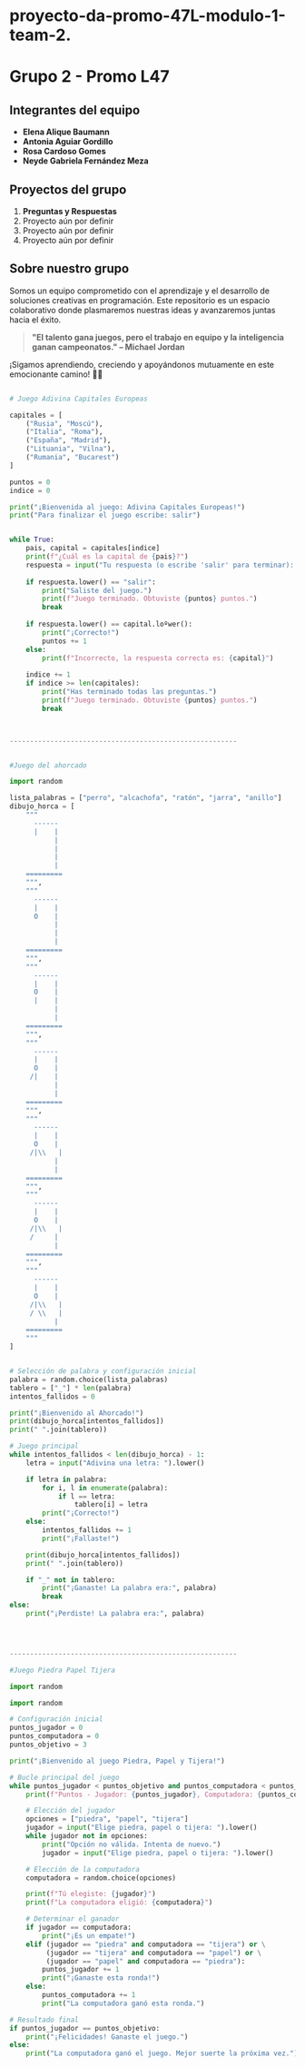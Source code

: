 # proyecto-da-promo-47L-modulo-1-team-2.
# Grupo 2 - Promo L47

## **Integrantes del equipo**
- **Elena Alique Baumann**  
- **Antonia Aguiar Gordillo**  
- **Rosa Cardoso Gomes**  
- **Neyde Gabriela Fernández Meza**  

## **Proyectos del grupo**
1. **Preguntas y Respuestas**  
2. Proyecto aún por definir  
3. Proyecto aún por definir  
4. Proyecto aún por definir  

## **Sobre nuestro grupo**
Somos un equipo comprometido con el aprendizaje y el desarrollo de soluciones creativas en programación. Este repositorio es un espacio colaborativo donde plasmaremos nuestras ideas y avanzaremos juntas hacia el éxito.  

> **"El talento gana juegos, pero el trabajo en equipo y la inteligencia ganan campeonatos." – Michael Jordan**

¡Sigamos aprendiendo, creciendo y apoyándonos mutuamente en este emocionante camino! 🚀✨



```python

# Juego Adivina Capitales Europeas

capitales = [
    ("Rusia", "Moscú"),
    ("Italia", "Roma"),
    ("España", "Madrid"),
    ("Lituania", "Vilna"),
    ("Rumania", "Bucarest")
]

puntos = 0
indice = 0

print("¡Bienvenida al juego: Adivina Capitales Europeas!")
print("Para finalizar el juego escribe: salir")


while True:
    pais, capital = capitales[indice]
    print(f"¿Cuál es la capital de {pais}?")
    respuesta = input("Tu respuesta (o escribe 'salir' para terminar): ")
    
    if respuesta.lower() == "salir":
        print("Saliste del juego.")
        print(f"Juego terminado. Obtuviste {puntos} puntos.")
        break
    
    if respuesta.lower() == capital.loºwer():
        print("¡Correcto!")
        puntos += 1
    else:
        print(f"Incorrecto, la respuesta correcta es: {capital}")
    
    indice += 1
    if indice >= len(capitales):
        print("Has terminado todas las preguntas.")
        print(f"Juego terminado. Obtuviste {puntos} puntos.")
        break



--------------------------------------------------------


#Juego del ahorcado

import random

lista_palabras = ["perro", "alcachofa", "ratón", "jarra", "anillo"]
dibujo_horca = [
    """
      ------
      |    |
           |
           |
           |
           |
    =========
    """,
    """
      ------
      |    |
      O    |
           |
           |
           |
    =========
    """,
    """
      ------
      |    |
      O    |
      |    |
           |
           |
    =========
    """,
    """
      ------
      |    |
      O    |
     /|    |
           |
           |
    =========
    """,
    """
      ------
      |    |
      O    |
     /|\\   |
           |
           |
    =========
    """,
    """
      ------
      |    |
      O    |
     /|\\   |
     /     |
           |
    =========
    """,
    """
      ------
      |    |
      O    |
     /|\\   |
     / \\   |
           |
    =========
    """
]


# Selección de palabra y configuración inicial
palabra = random.choice(lista_palabras)
tablero = ["_"] * len(palabra)
intentos_fallidos = 0

print("¡Bienvenido al Ahorcado!")
print(dibujo_horca[intentos_fallidos])
print(" ".join(tablero))

# Juego principal
while intentos_fallidos < len(dibujo_horca) - 1:
    letra = input("Adivina una letra: ").lower()

    if letra in palabra:
        for i, l in enumerate(palabra):
            if l == letra:
                tablero[i] = letra
        print("¡Correcto!")
    else:
        intentos_fallidos += 1
        print("¡Fallaste!")

    print(dibujo_horca[intentos_fallidos])
    print(" ".join(tablero))

    if "_" not in tablero:
        print("¡Ganaste! La palabra era:", palabra)
        break
else:
    print("¡Perdiste! La palabra era:", palabra)




--------------------------------------------------------

#Juego Piedra Papel Tijera

import random

import random

# Configuración inicial
puntos_jugador = 0
puntos_computadora = 0
puntos_objetivo = 3

print("¡Bienvenido al juego Piedra, Papel y Tijera!")

# Bucle principal del juego
while puntos_jugador < puntos_objetivo and puntos_computadora < puntos_objetivo:
    print(f"Puntos - Jugador: {puntos_jugador}, Computadora: {puntos_computadora}")

    # Elección del jugador
    opciones = ["piedra", "papel", "tijera"]
    jugador = input("Elige piedra, papel o tijera: ").lower()
    while jugador not in opciones:
        print("Opción no válida. Intenta de nuevo.")
        jugador = input("Elige piedra, papel o tijera: ").lower()

    # Elección de la computadora
    computadora = random.choice(opciones)

    print(f"Tú elegiste: {jugador}")
    print(f"La computadora eligió: {computadora}")

    # Determinar el ganador
    if jugador == computadora:
        print("¡Es un empate!")
    elif (jugador == "piedra" and computadora == "tijera") or \
         (jugador == "tijera" and computadora == "papel") or \
         (jugador == "papel" and computadora == "piedra"):
        puntos_jugador += 1
        print("¡Ganaste esta ronda!")
    else:
        puntos_computadora += 1
        print("La computadora ganó esta ronda.")

# Resultado final
if puntos_jugador == puntos_objetivo:
    print("¡Felicidades! Ganaste el juego.")
else:
    print("La computadora ganó el juego. Mejor suerte la próxima vez.")

